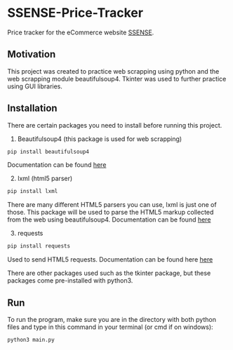 # SSENSE-Price-Tracker
Price tracker for the eCommerce website [SSENSE](https://www.ssense.com/en-kr).

## Motivation
This project was created to practice web scrapping using python and the web scrapping module beautifulsoup4. Tkinter was used to further practice using GUI libraries.

## Installation
There are certain packages you need to install before running this project.

1. Beautifulsoup4 (this package is used for web scrapping)
```python
pip install beautifulsoup4 
```
Documentation can be found [here](https://www.crummy.com/software/BeautifulSoup/bs4/doc/)

2. lxml (html5 parser)
```python
pip install lxml
```
There are many different HTML5 parsers you can use, lxml is just one of those. This package will be used to parse the HTML5
markup collected from the web using beautifulsoup4. Documentation can be found [here](https://lxml.de/3.1/index.html)

3. requests
```python
pip install requests
```
Used to send HTML5 requests. Documentation can be found here [here](https://requests.readthedocs.io/en/master/)

There are other packages used such as the tkinter package, but these packages come pre-installed with python3.

## Run
To run the program, make sure you are in the directory with both python files and type in this command in your terminal (or cmd if on windows):
```python
python3 main.py
```
